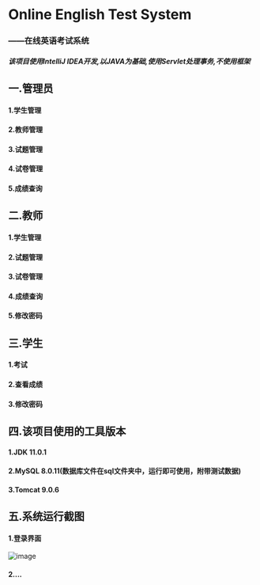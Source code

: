 # Online English Test System
### ——在线英语考试系统
##### 该项目使用IntelliJ IDEA开发,以JAVA为基础,使用Servlet处理事务,不使用框架

## 一.管理员
#### 1.学生管理
#### 2.教师管理
#### 3.试题管理
#### 4.试卷管理
#### 5.成绩查询

## 二.教师
#### 1.学生管理
#### 2.试题管理
#### 3.试卷管理
#### 4.成绩查询
#### 5.修改密码

## 三.学生
#### 1.考试
#### 2.查看成绩
#### 3.修改密码

## 四.该项目使用的工具版本
#### 1.JDK  11.0.1
#### 2.MySQL  8.0.11(数据库文件在sql文件夹中，运行即可使用，附带测试数据)
#### 3.Tomcat 9.0.6

## 五.系统运行截图
#### 1.登录界面
![image](https://note.youdao.com/yws/api/personal/file/108292ED122049B8B6EE13173FB6C039?method=download&shareKey=4634a213ca2b44b7d85bbd14469087cf)
#### 2....